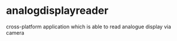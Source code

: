 analogdisplayreader
===================

cross-platform application which is able to read analogue display via camera
